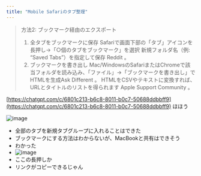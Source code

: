 ```yaml
---
title: "Mobile Safariのタブ整理"
---
```



> 方法2: ブックマーク経由のエクスポート
>  1. 全タブをブックマークに保存
>  Safariで画面下部の「タブ」アイコンを長押し→「○個のタブをブックマーク」を選択
>  新規フォルダ名（例: “Saved Tabs”）を指定して保存​
>  Reddit
>  。
>  2. ブックマークを書き出し
>  Mac/WindowsのSafariまたはChromeで該当フォルダを読み込み、「ファイル」→「ブックマークを書き出し」でHTMLを生成​
>  Ask Different
>  。
>  HTMLをCSVやテキストに変換すれば、URLとタイトルのリストを得られます​
>  Apple Support Community
>  。
>
[https://chatgpt.com/c/6801c213-b6c8-8011-b0c7-50688ddbbff9](https://chatgpt.com/c/6801c213-b6c8-8011-b0c7-50688ddbbff9)
ほほう

![image](https://gyazo.com/a788d7a9619d553f6d323ac134982407/thumb/1000)
- 全部のタブを新規タブグループに入れることはできた
- ブックマークにする方法はわからないが、MacBookと共有はできそう
- わかった
- ![image](https://gyazo.com/d39eee3a536f017e39633de322a0e585/thumb/1000)
- ここの長押しか
- リンクがコピーできるじゃん



